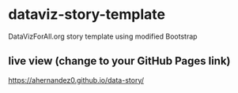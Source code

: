 # dataviz-story-template
DataVizForAll.org story template using modified Bootstrap

## live view (change to your GitHub Pages link)
https://ahernandez0.github.io/data-story/

